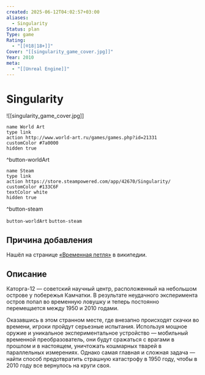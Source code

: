 ```yaml
---
created: 2025-06-12T04:02:57+03:00
aliases:
  - Singularity
Status: plan
Type: game
Rating:
  - "[[®️18|18+]]"
Cover: "[[singularity_game_cover.jpg]]"
Year: 2010
meta:
  - "[[Unreal Engine]]"
---
```


# Singularity

![[singularity_game_cover.jpg]]


```button
name World Art
type link
action http://www.world-art.ru/games/games.php?id=21331
customColor #7a0000
hidden true
```
^button-worldArt

```button
name Steam
type link
action https://store.steampowered.com/app/42670/Singularity/
customColor #133C6F
textColor white
hidden true
```
^button-steam


`button-worldArt` `button-steam`

## Причина добавления

Нашёл на странице [«Временная петля»](https://ru.wikipedia.org/wiki/%D0%92%D1%80%D0%B5%D0%BC%D0%B5%D0%BD%D0%BD%D0%B0%D1%8F_%D0%BF%D0%B5%D1%82%D0%BB%D1%8F) в википедии.


## Описание

Каторга-12 — советский научный центр, расположенный на небольшом острове у побережья Камчатки. В результате неудачного эксперимента остров попал во временную ловушку и теперь постоянно перемещается между 1950 и 2010 годами.

Оказавшись в этом странном месте, где внезапно происходят скачки во времени, игроки пройдут серьезные испытания. Используя мощное оружие и уникальное экспериментальное устройство — мобильный временной преобразователь, они будут сражаться с врагами в прошлом и в настоящем, уничтожать кошмарных тварей в параллельных измерениях. Однако самая главная и сложная задача — найти способ предотвратить страшную катастрофу в 1950 году, чтобы в 2010 году все вернулось на круги своя.

